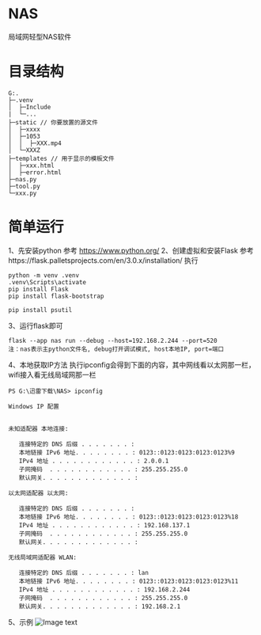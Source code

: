 # NAS
局域网轻型NAS软件

# 目录结构
```
G:.
├─.venv
│  ├─Include
|  └─...
├─static // 你要放置的源文件
│  ├─xxxx
│  ├─1053
│  │  ├─XXX.mp4
│  └─XXXZ
├─templates // 用于显示的模板文件
│  ├─xxx.html
│  ├─error.html
├─nas.py
├─tool.py
└─xxx.py
```
# 简单运行
1、先安装python
参考 https://www.python.org/
2、创建虚拟和安装Flask
参考https://flask.palletsprojects.com/en/3.0.x/installation/
执行
```
python -m venv .venv
.venv\Scripts\activate
pip install Flask
pip install flask-bootstrap

pip install psutil
```
3、运行flask即可
```
flask --app nas run --debug --host=192.168.2.244 --port=520
注：nas表示主python文件名, debug打开调试模式, host本地IP, port=端口
```

4、本地获取IP方法
执行ipconfig会得到下面的内容，其中网线看以太网那一栏，wifi接入看无线局域网那一栏
```
PS G:\迅雷下载\NAS> ipconfig

Windows IP 配置


未知适配器 本地连接:

   连接特定的 DNS 后缀 . . . . . . . :
   本地链接 IPv6 地址. . . . . . . . : 0123::0123:0123:0123:0123%9
   IPv4 地址 . . . . . . . . . . . . : 2.0.0.1
   子网掩码  . . . . . . . . . . . . : 255.255.255.0
   默认网关. . . . . . . . . . . . . :

以太网适配器 以太网:

   连接特定的 DNS 后缀 . . . . . . . :
   本地链接 IPv6 地址. . . . . . . . : 0123::0123:0123:0123:0123%18
   IPv4 地址 . . . . . . . . . . . . : 192.168.137.1
   子网掩码  . . . . . . . . . . . . : 255.255.255.0
   默认网关. . . . . . . . . . . . . :

无线局域网适配器 WLAN:

   连接特定的 DNS 后缀 . . . . . . . : lan
   本地链接 IPv6 地址. . . . . . . . : 0123::0123:0123:0123:0123%11
   IPv4 地址 . . . . . . . . . . . . : 192.168.2.244
   子网掩码  . . . . . . . . . . . . : 255.255.255.0
   默认网关. . . . . . . . . . . . . : 192.168.2.1
```

5、示例
![Image text](images/)
